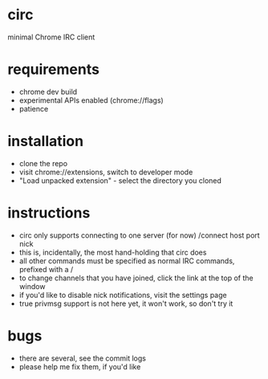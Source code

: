 circ
====

minimal Chrome IRC client

requirements
====
* chrome dev build
* experimental APIs enabled (chrome://flags)
* patience

installation
====
* clone the repo
* visit chrome://extensions, switch to developer mode
* "Load unpacked extension" - select the directory you cloned

instructions
====
* circ only supports connecting to one server (for now)
    /connect host port nick
* this is, incidentally, the most hand-holding that circ does
* all other commands must be specified as normal IRC commands, prefixed with a /
* to change channels that you have joined, click the link at the top of the window
* if you'd like to disable nick notifications, visit the settings page
* true privmsg support is not here yet, it won't work, so don't try it

bugs
====
* there are several, see the commit logs
* please help me fix them, if you'd like
